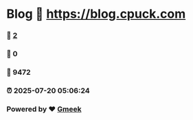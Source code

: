 # Blog :link: https://blog.cpuck.com 
### :page_facing_up: [2](https://blog.cpuck.com/tag.html) 
### :speech_balloon: 0 
### :hibiscus: 9472 
### :alarm_clock: 2025-07-20 05:06:24 
### Powered by :heart: [Gmeek](https://github.com/Meekdai/Gmeek)
